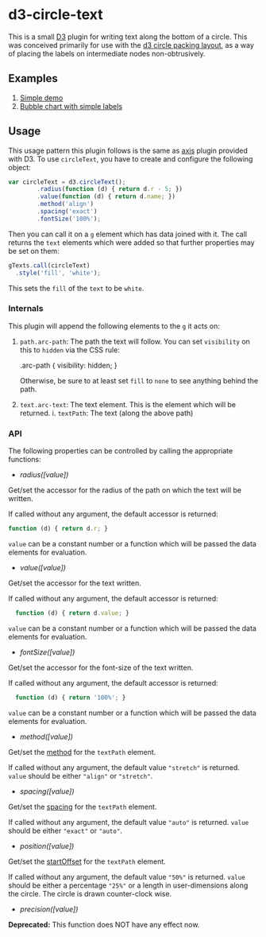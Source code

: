 # d3-circle-text

This is a small [D3](http://d3js.org/) plugin for writing text along the
bottom of a circle. This was conceived primarily for use with the 
[d3 circle packing layout](http://bl.ocks.org/mbostock/4063530), as a way of
placing the labels on intermediate nodes non-obtrusively.

## Examples

 1. [Simple demo](http://bl.ocks.org/musically-ut/5278601)
 2. [Bubble chart with simple labels](http://bl.ocks.org/musically-ut/5278614)

## Usage

This usage pattern this plugin follows is the same as [axis](https://github.com/mbostock/d3/wiki/SVG-Axes) plugin provided with D3.
To use `circleText`, you have to create and configure the following object:

```javascript
var circleText = d3.circleText();
        .radius(function (d) { return d.r - 5; })
        .value(function (d) { return d.name; })
        .method('align')
        .spacing('exact')
        .fontSize('100%');
```

Then you can call it on a `g` element which has data joined with it. The call
returns the `text` elements which were added so that further properties may be
set on them:

```javascript
gTexts.call(circleText)
  .style('fill', 'white');
```

This sets the `fill` of the `text` to be `white`.

### Internals

This plugin will append the following elements to the `g` it acts on:

  1. `path.arc-path`: The path the text will follow. You can set `visibility` on this to `hidden` via the CSS rule:

        .arc-path { visibility: hidden; }

      Otherwise, be sure to at least set `fill` to `none` to see anything behind the path.

  2. `text.arc-text`: The text element. This is the element which will be returned.
    i. `textPath`: The text (along the above path)


### API

The following properties can be controlled by calling the appropriate functions:

 * _radius([value])_
  
  Get/set the accessor for the radius of the path on which the text will be
  written.
  
  If called without any argument, the default accessor is returned:
  
  ```javascript
  function (d) { return d.r; }
  ```
  
  `value` can be a constant number or a function which will be passed the data
  elements for evaluation.
  
  
 * _value([value])_
  
  Get/set the accessor for the text written.
  
  If called without any argument, the default accessor is returned:
  
  ```javascript
    function (d) { return d.value; }
  ```
  
  `value` can be a constant number or a function which will be passed the data
  elements for evaluation.
  
 * _fontSize([value])_
  
  Get/set the accessor for the font-size of the text written.
  
  If called without any argument, the default accessor is returned:
  
  ```javascript
    function (d) { return '100%'; }
  ```
  
  `value` can be a constant number or a function which will be passed the data
  elements for evaluation.
  
  
 * _method([value])_
  
  Get/set the [method](http://www.w3.org/TR/SVG/text.html#TextPathElementMethodAttribute) for the `textPath` element.
  
  If called without any argument, the default value `"stretch"` is returned.
  `value` should be either `"align"` or `"stretch"`.
   
  
 * _spacing([value])_
  
  Get/set the [spacing](http://www.w3.org/TR/SVG/text.html#TextPathElementSpacingAttribute) for the `textPath` element.
  
  If called without any argument, the default value `"auto"` is returned.
  `value` should be either `"exact"` or `"auto"`.
   
  * _position([value])_
  
  Get/set the [startOffset](http://www.w3.org/TR/SVG/text.html#TextPathElementStartOffsetAttribute) for the `textPath` element.
  
  If called without any argument, the default value `"50%"` is returned.
  `value` should be either a percentage `"25%"` or a length in user-dimensions
  along the circle. The circle is drawn counter-clock wise.
  
 * _precision([value])_

  **Deprecated:** This function does NOT have any effect now.  
 
